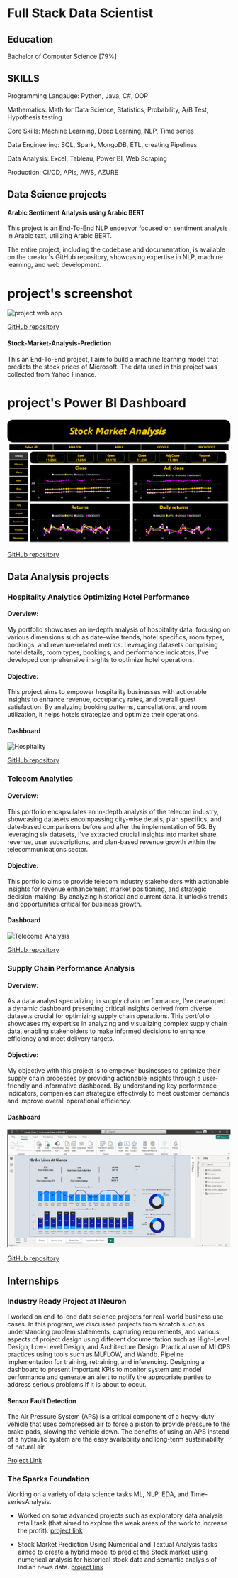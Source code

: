 # Full Stack Data Scientist


## Education

Bachelor of Computer Science  [79%]

## SKILLS

Programming Langauge: Python, Java,  C#,  OOP

Mathematics: Math for Data Science, Statistics, Probability, A/B Test, Hypothesis testing 

Core Skills: Machine Learning, Deep Learning, NLP, Time series

Data Engineering: SQL, Spark, MongoDB, ETL, creating  Pipelines 

Data Analysis: Excel, Tableau, Power BI, Web Scraping

Production: CI/CD, APIs, AWS, AZURE 
  
## Data Science projects 

#### Arabic Sentiment Analysis using Arabic BERT

This project is an End-To-End NLP endeavor focused on sentiment analysis in
Arabic text, utilizing Arabic BERT.

The entire project, including the codebase and documentation, is available on the
creator's GitHub repository, showcasing expertise in NLP, machine learning,
and web development.

# project's screenshot
![project web app](https://github.com/AhmedRabie01/Arabic-Sentiment-Analysis-using-Arabic-BERT/blob/main/photo/2023-07-20%20(3).png)

[GitHub repository](https://github.com/AhmedRabie01/Arabic-Sentiment-Analysis-using-Arabic-BERT)


#### Stock-Market-Analysis-Prediction

This an End-To-End project, I aim to build a machine learning model that
predicts the stock prices of Microsoft. The data used in this project was
collected from Yahoo Finance.

# project's Power BI Dashboard 
![project web app](https://github.com/AhmedRabie01/Stock-Market-Analysis-Prediction-/blob/12ef23efef7fc403bb186f8dcfaa8db08efa95e8/photo/2023-10-17%20(2).png)

[GitHub repository](https://github.com/AhmedRabie01/Stock-Market-Analysis-Prediction-)


## Data Analysis projects 

### Hospitality Analytics Optimizing Hotel Performance


#### Overview:

My portfolio showcases an in-depth analysis of hospitality data, focusing on various dimensions such as date-wise trends, hotel specifics, room types, bookings, and revenue-related metrics. Leveraging datasets comprising hotel details, room types, bookings, and performance indicators, I've developed comprehensive insights to optimize hotel operations.



#### Objective:

This project aims to empower hospitality businesses with actionable insights to enhance revenue, occupancy rates, and overall guest satisfaction. By analyzing booking patterns, cancellations, and room utilization, it helps hotels strategize and optimize their operations.


#### Dashboard

![Hospitality](https://github.com/AhmedRabie01/Title-Hospitality-Analytics-Optimizing-Hotel-Performance/blob/main/photo/2023-11-26%20(4).png)

[GitHub repository](https://github.com/AhmedRabie01/Title-Hospitality-Analytics-Optimizing-Hotel-Performance)

### Telecom Analytics


#### Overview:

This portfolio encapsulates an in-depth analysis of the telecom industry, showcasing datasets encompassing city-wise details, plan specifics, and date-based comparisons before and after the implementation of 5G. By leveraging six datasets, I've extracted crucial insights into market share, revenue, user subscriptions, and plan-based revenue growth within the telecommunications sector.


#### Objective:

This portfolio aims to provide telecom industry stakeholders with actionable insights for revenue enhancement, market positioning, and strategic decision-making. By analyzing historical and current data, it unlocks trends and opportunities critical for business growth.

#### Dashboard

![Telecome Analysis](https://github.com/AhmedRabie01/Telecom-Analytics-Unveiling-Insights-for-Revenue-Growth-Market-Share/blob/main/photo/2023-11-26%20(6).png?raw=true)

[GitHub repository](https://github.com/AhmedRabie01/Telecom-Analytics-Unveiling-Insights-for-Revenue-Growth-Market-Share/tree/main)

### Supply Chain Performance Analysis

#### Overview:
As a data analyst specializing in supply chain performance, I've developed a dynamic dashboard presenting critical insights derived from diverse datasets crucial for optimizing supply chain operations. This portfolio showcases my expertise in analyzing and visualizing complex supply chain data, enabling stakeholders to make informed decisions to enhance efficiency and meet delivery targets.

#### Objective:
My objective with this project is to empower businesses to optimize their supply chain processes by providing actionable insights through a user-friendly and informative dashboard. By understanding key performance indicators, companies can strategize effectively to meet customer demands and improve overall operational efficiency.

#### Dashboard

![Order Lines](https://github.com/AhmedRabie01/Supply-Chain-Performance-Analysis/blob/main/Photo/2023-11-26%20(2).png?raw=true)

[GitHub repository](https://github.com/AhmedRabie01/Supply-Chain-Performance-Analysis/tree/main)

## Internships

### Industry Ready Project at INeuron 

 I worked on end-to-end data science projects for real-world business use cases. In this program, we discussed projects from scratch such as understanding problem statements, capturing requirements, and various aspects of project design using different documentation such as High-Level Design, Low-Level Design, and Architecture Design. Practical use of MLOPS practices using tools such as MLFLOW, and Wandb. Pipeline implementation for training, retraining, and inferencing. Designing a dashboard to present important KPIs to monitor system and model performance and generate an alert to notify the appropriate parties to address serious problems if it is about to occur.

#### Sensor Fault Detection
 
The Air Pressure System (APS) is a critical component of a heavy-duty vehicle that uses compressed air to force a piston to provide pressure to the brake pads, slowing the vehicle down. The benefits of using an APS instead of a hydraulic system are the easy availability and long-term sustainability of natural air.

[Project Link](https://github.com/AhmedRabie01/Sensor)

### The Sparks Foundation

Working on a variety of data science tasks ML, NLP, EDA, and Time-seriesAnalysis.
- Worked on some advanced projects such as exploratory data analysis
   retail task (that aimed to explore the weak areas of the work to increase
   the profit).
  [project link](https://github.com/AhmedRabie01/The-Sparks-Foundation---Data-Science-Business-Analytics-Internship/blob/main/Task%203%20Exploratory%20Data%20Analysis%20_%20Retail.ipynb)
  
- Stock Market Prediction Using Numerical and Textual Analysis tasks aimed
  to create a hybrid model to predict the Stock market using numerical
  analysis for historical stock data and semantic analysis of Indian news data.
  [project link](https://github.com/AhmedRabie01/The-Sparks-Foundation---Data-Science-Business-Analytics-Internship/blob/main/Task%207_%20Stock%20Market%20Prediction%20Using%20Numerical%20and%20Textual%20Analysis.ipynb)
  







